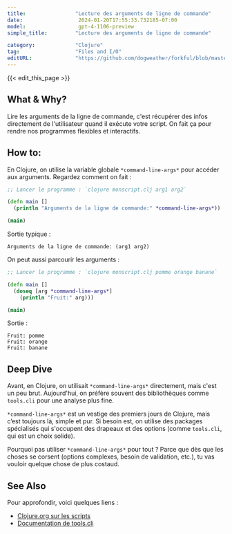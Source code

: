 ```yaml
---
title:                "Lecture des arguments de ligne de commande"
date:                  2024-01-20T17:55:33.732185-07:00
model:                 gpt-4-1106-preview
simple_title:         "Lecture des arguments de ligne de commande"

category:             "Clojure"
tag:                  "Files and I/O"
editURL:              "https://github.com/dogweather/forkful/blob/master/content/fr/clojure/reading-command-line-arguments.md"
---
```


{{< edit_this_page >}}

## What & Why?
Lire les arguments de la ligne de commande, c'est récupérer des infos directement de l'utilisateur quand il exécute votre script. On fait ça pour rendre nos programmes flexibles et interactifs.

## How to:
En Clojure, on utilise la variable globale `*command-line-args*` pour accéder aux arguments. Regardez comment on fait :

```clojure
;; Lancer le programme : `clojure monscript.clj arg1 arg2`

(defn main []
  (println "Arguments de la ligne de commande:" *command-line-args*))

(main)
```

Sortie typique :

```
Arguments de la ligne de commande: (arg1 arg2)
```

On peut aussi parcourir les arguments :

```clojure
;; Lancer le programme : `clojure monscript.clj pomme orange banane`

(defn main []
  (doseq [arg *command-line-args*]
    (println "Fruit:" arg)))

(main)
```

Sortie :

```
Fruit: pomme
Fruit: orange
Fruit: banane
```

## Deep Dive
Avant, en Clojure, on utilisait `*command-line-args*` directement, mais c'est un peu brut. Aujourd'hui, on préfère souvent des bibliothèques comme `tools.cli` pour une analyse plus fine. 

`*command-line-args*` est un vestige des premiers jours de Clojure, mais c’est toujours là, simple et pur. Si besoin est, on utilise des packages spécialisés qui s'occupent des drapeaux et des options (comme `tools.cli`, qui est un choix solide).

Pourquoi pas utiliser `*command-line-args*` pour tout ? Parce que dès que les choses se corsent (options complexes, besoin de validation, etc.), tu vas vouloir quelque chose de plus costaud. 

## See Also
Pour approfondir, voici quelques liens :

- [Clojure.org sur les scripts](https://clojure.org/guides/deps_and_cli)
- [Documentation de tools.cli](https://github.com/clojure/tools.cli)
